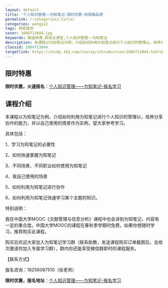```yaml
---
layout: default
title: '个人知识管理——为知笔记-限时优惠-网易精品课'
permalink: /:categories/:title/
categories: wangyi2
tags: 网易提供
cover: 1004713044.jpg
keywords: 精选网课,网易云课堂,个人知识管理——为知笔记
description: 本课程以为知笔记为例，介绍如何利用为知笔记进行个人知识的管理以，培养分享协作的能力，并以自己使用的情景作为实例，望大家参
classid: 1004713044
targetlink: https://study.163.com/course/introduction/1004713044.htm?share=1&shareId=1025206652&utm_campaign=share&utm_medium=iphoneShare&utm_source=&utm_u=1025206652
---
```


## 限时特惠

**限时优惠，火速报名**：[个人知识管理——为知笔记-报名学习](https://study.163.com/course/introduction/1004713044.htm?share=1&shareId=1025206652&utm_campaign=share&utm_medium=iphoneShare&utm_source=&utm_u=1025206652)

## 课程介绍

本课程以为知笔记为例，介绍如何利用为知笔记进行个人知识的管理以，培养分享协作的能力，并以自己使用的情景作为实例，望大家参考学习。



具体包括：

1、学习为知笔记的必要性

2、如何快速掌握为知笔记

3、不同场景、不同职业如何使用为知笔记

4、我自己使用的场景

5、如何利用为知笔记进行协作

6、如何利用为知笔记快速学习某个主题的知识。



特别说明：

我在中国大学MOOC《文献管理与信息分析》课程中也会讲到为知笔记，内容有一定的重合度。中国大学MOOC的课程在春秋季学期时免费。如果你想随时学习，推荐购买此课程。



购买后欢迎大家加入为知笔记学习群（联系助教，发送课程购买订单截图后，会依次邀请你加入专属学习群），群内你还能享受微信群即时的课程服务。



【联系方式】

报名咨询：18256087510（张老师）

**限时优惠，报名地址**：[个人知识管理——为知笔记-报名学习](https://study.163.com/course/introduction/1004713044.htm?share=1&shareId=1025206652&utm_campaign=share&utm_medium=iphoneShare&utm_source=&utm_u=1025206652)

